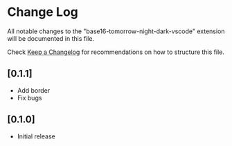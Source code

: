 # Change Log

All notable changes to the "base16-tomorrow-night-dark-vscode" extension will be documented in this file.

Check [Keep a Changelog](http://keepachangelog.com/) for recommendations on how to structure this file.

## [0.1.1]

- Add border
- Fix bugs

## [0.1.0]

- Initial release
